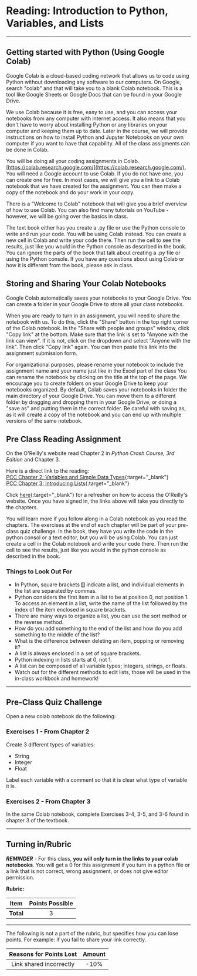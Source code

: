 #  Reading: Introduction to Python, Variables, and Lists

---

## Getting started with Python (Using Google Colab)

Google Colab is a cloud-based coding network that allows us to code using Python without downloading any software to our computers. On Google, search "colab" and that will take you to a blank Colab notebook. This is a tool like Google Sheets or Google Docs that can be found in your Google Drive.

We use Colab because it is free, easy to use, and you can access your notebooks from any computer with internet access. It also means that you don't have to worry about installing Python or any libraries on your computer and keeping them up to date.  Later in the course, we will provide instructions on how to install Python and Jupyter Notebooks on your own computer if you want to have that capability. All of the class assigments can be done in Colab.

You will be doing all your coding assignments in Colab. [https://colab.research.google.com/](https://colab.research.google.com/). You will need a Google account to use Colab. If you do not have one, you can create one for free. In most cases, we will give you a link to a Colab notebook that we have created for the assignment. You can then make a copy of the notebook and do your work in your copy.

There is a "Welcome to Colab" notebook that will give you a brief overview of how to use Colab. You can also find many tutorials on YouTube - however, we will be going over the basics in class.

The text book either has you create a .py file or use the Python console to write and run your code. You will be using Colab instead. You can create a new cell in Colab and write your code there. Then run the cell to see the results, just like you would in the Python console as described in the book. You can ignore the parts of the book that talk about creating a .py file or using the Python console. If you have any questions about using Colab or how it is different from the book, please ask in class.

## Storing and Sharing Your Colab Notebooks
Google Colab automatically saves your notebooks to your Google Drive. You can create a folder in your Google Drive to store all your class notebooks. 

When you are ready to turn in an assignment, you will need to share the notebook with us. To do this, click the "Share" button in the top right corner of the Colab notebook. In the "Share with people and groups" window, click "Copy link" at the bottom. Make sure that the link is set to "Anyone with the link can view". If it is not, click on the dropdown and select "Anyone with the link". Then click "Copy link" again. You can then paste this link into the assignment submission form.

For organizational purposes, please rename your notebook to include the assignment name and your name just like in the Excel part of the class You can rename the notebook by clicking on the title at the top of the page. We encourage you to create folders on your Google Drive to keep your notebooks organized. By default, Colab saves your notebooks in folder the main directory of your Google Drive. You can move them to a different folder by dragging and dropping them in your Google Drive, or doing a "save as" and putting them in the correct folder. Be careful with saving as, as it will create a copy of the notebook and you can end up with multiple versions of the same notebook.


## Pre Class Reading Assignment

On the O'Reilly's website read Chapter 2 in _Python Crash Course, 3rd Edition_  and Chapter 3.

Here is a direct link to the reading:<br>
[PCC Chapter 2: Variables and Simple Data Types](https://learning.oreilly.com/library/view/python-crash-course/9781098156664/c02.xhtml){:target="_blank"}<br>
[PCC Chapter 3: Introducing Lists](https://learning.oreilly.com/library/view/python-crash-course/9781098156664/c03.xhtml#h1-502703c03-0001){:target="_blank"}

Click [here](../../resources/textbooks/textbooks.md){:target="_blank"} for a refresher on how to access the O'Reilly's website. Once you have signed in, the links above will take you directly to the chapters.

You will learn more if you follow along in a Colab notebook as you read the chapters. The exercises at the end of each chapter will be part of your pre-class quiz challenge. In the book, they have you write the code in the python consol or a text editor, but you will be using Colab. You can just create a cell in the Colab notebook and write your code there. Then run the cell to see the results, just like you would in the python console as described in the book.

### Things to Look Out For

- In Python, square brackets **[]** indicate a list, and individual elements in the list are separated by commas. 
- Python considers the first item in a list to be at position 0, not position 1. To access an element in a list, write the name of the list followed by the index of the item enclosed in square brackets.
- There are many ways to organize a list, you can use the sort method or the reverse method. 
- How do you add something to the end of the list and how do you add something to the middle of the list?
- What is the difference between deleting an item, popping or removing it? 
- A list is always enclosed in a set of square brackets.
- Python indexing in lists starts at 0, not 1.
- A list can be composed of all variable types; integers, strings, or floats.
- Watch out for the different methods to edit lists, those will be used in the in-class workbook and homework!

---

## Pre-Class Quiz Challenge

Open a new colab notebook do the following:

### Exercises 1 - From Chapter 2

Create 3 different types of variables:

>
   - String<br>
   - Integer<br>
   - Float

Label each variable with a comment so that it is clear what type of variable it is. 

### Exercises 2 - From Chapter 3

In the same Colab notebook, complete Exercises 3-4, 3-5, and 3-6 found in chapter 3 of the textbook.

---

## Turning in/Rubric

**_REMINDER_** - For this class, **you will only turn in the links to your colab notebooks**. You will get a 0 for this assignment if you turn in a python file or a link that is not correct, wrong assignment, or does not give editor permission.

**Rubric:**

|                      Item                      | Points Possible |
|:----------------------------------------------:|:---------------:|
| <div style="text-align: right">**Total**</div> |        3        |

---

The following is not a part of the rubric, but specifies how you can lose points. For example: if you fail to share your link correctly.

| **Reasons for Points Lost** |    **Amount**     |  
|:---------------------------:|:-----------------:|
|   Link shared incorrectly   |       -10%        | 